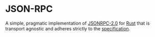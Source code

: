 # JSON-RPC

A simple, pragmatic implementation of [JSONRPC-2.0][] for [Rust][] that is transport agnostic and adheres strictly to the [specification][].

[JSONRPC-2.0]: https://www.jsonrpc.org
[specification]: https://www.jsonrpc.org/specification
[Rust]: https://www.rust-lang.org/
